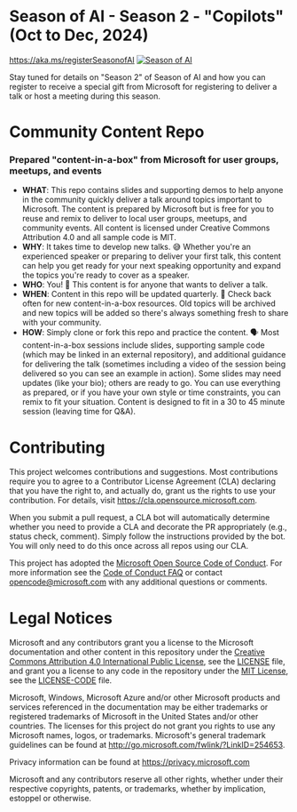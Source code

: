 # Season of AI - Season 2 - "Copilots" (Oct to Dec, 2024)
<https://aka.ms/registerSeasonofAI>
[![Season of AI](assets/season-of-ai-banner-v1.png)](https://aka.ms/registerSeasonofAI)

Stay tuned for details on "Season 2" of Season of AI and how you can register to receive a special gift from Microsoft for registering to deliver a talk or host a meeting during this season.

<!--
#### [> See list of events here](https://github.com/microsoft/community-content/wiki/Season-of-AI-Events)

### How to participate:

1.	**Schedule** 📆 your Microsoft AI - Copilots talk to occur between **October 1 and December 31, 2024** Make sure you are listed as the speaker for your event.
2.	**Register** to promote your event using your URL here: https://aka.ms/registerSeasonofAI
3.	**Prepare** and deliver your talk 🗣️
-	Find [prepared Microsoft AI content-in-a-box](https://github.com/microsoft/community-content/tree/main/SeasonOfAI-S2-Copilots) here on GitHub.
-	Engage your audience and share your insights on the Microsoft AI topic you selected.
-	After the event, encourage attendees to participate in a post-event survey via a QR code that is included in the presentation materials.

Any questions, email Azure-Tech-Groups at azure-tech-groups@microsoft.com. For more info, please see [FAQs](https://github.com/microsoft/community-content/wiki/Season-of-AI:-FAQs).
-->

# Community Content Repo
### Prepared "content-in-a-box" from Microsoft for user groups, meetups, and events

- **WHAT**: This repo contains slides and supporting demos to help anyone in the community quickly deliver a talk around topics important to Microsoft. The content is prepared by Microsoft but is free for you to reuse and remix to deliver to local user groups, meetups, and community events. All content is licensed under Creative Commons Attribution 4.0 and all sample code is MIT.
- **WHY**: It takes time to develop new talks. 😅 Whether you're an experienced speaker or preparing to deliver your first talk, this content can help you get ready for your next speaking opportunity and expand the topics you're ready to cover as a speaker.
- **WHO**: You! 🎉 This content is for anyone that wants to deliver a talk.
- **WHEN**: Content in this repo will be updated quarterly. 📆 Check back often for new content-in-a-box resources. Old topics will be archived and new topics will be added so there's always something fresh to share with your community.
- **HOW**: Simply clone or fork this repo and practice the content. 🗣️ Most content-in-a-box sessions include slides, supporting sample code (which may be linked in an external repository), and additional guidance for delivering the talk (sometimes including a video of the session being delivered so you can see an example in action). Some slides may need updates (like your bio); others are ready to go. You can use everything as prepared, or if you have your own style or time constraints, you can remix to fit your situation. Content is designed to fit in a 30 to 45 minute session (leaving time for Q&A).

# Contributing

This project welcomes contributions and suggestions.  Most contributions require you to agree to a
Contributor License Agreement (CLA) declaring that you have the right to, and actually do, grant us
the rights to use your contribution. For details, visit https://cla.opensource.microsoft.com.

When you submit a pull request, a CLA bot will automatically determine whether you need to provide
a CLA and decorate the PR appropriately (e.g., status check, comment). Simply follow the instructions
provided by the bot. You will only need to do this once across all repos using our CLA.

This project has adopted the [Microsoft Open Source Code of Conduct](https://opensource.microsoft.com/codeofconduct/).
For more information see the [Code of Conduct FAQ](https://opensource.microsoft.com/codeofconduct/faq/) or
contact [opencode@microsoft.com](mailto:opencode@microsoft.com) with any additional questions or comments.

# Legal Notices

Microsoft and any contributors grant you a license to the Microsoft documentation and other content
in this repository under the [Creative Commons Attribution 4.0 International Public License](https://creativecommons.org/licenses/by/4.0/legalcode),
see the [LICENSE](LICENSE) file, and grant you a license to any code in the repository under the [MIT License](https://opensource.org/licenses/MIT), see the
[LICENSE-CODE](LICENSE-CODE) file.

Microsoft, Windows, Microsoft Azure and/or other Microsoft products and services referenced in the documentation
may be either trademarks or registered trademarks of Microsoft in the United States and/or other countries.
The licenses for this project do not grant you rights to use any Microsoft names, logos, or trademarks.
Microsoft's general trademark guidelines can be found at http://go.microsoft.com/fwlink/?LinkID=254653.

Privacy information can be found at https://privacy.microsoft.com

Microsoft and any contributors reserve all other rights, whether under their respective copyrights, patents,
or trademarks, whether by implication, estoppel or otherwise.
